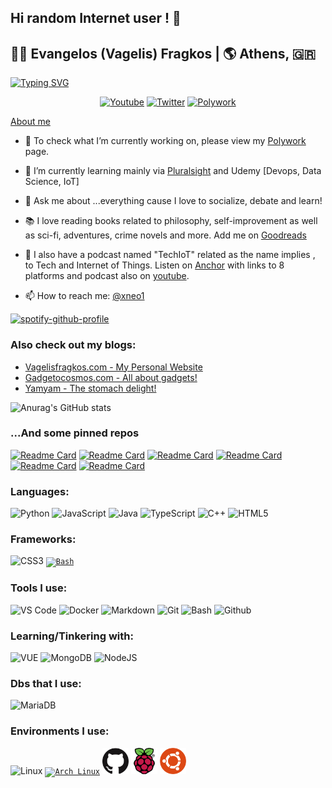 ## Hi random Internet user ! 👋


<!--#**xneo1/xneo1** is a ✨ _special_ ✨ repository because its `README.md` (this file) appears on your GitHub profile.
- 👯 I’m looking to collaborate on ...
- 🤔 I’m looking for help with ...
- 😄 Pronouns: ...
- ⚡ Fun fact: ...

-->
## 🧑‍💻 Evangelos (Vagelis) Fragkos | 🌎  Athens, 🇬🇷 

[![Typing SVG](https://readme-typing-svg.herokuapp.com?lines=Tech+Evangelist+(%F0%9F%98%9D))](https://git.io/typing-svg)

<!-- Social icons section -->
<p align="center">
  <a href="https://www.youtube.com/c/techiot"><img width="32px" alt="Youtube" title="Youtube" src="https://i.imgur.com/qiXu7b2.png"/></a>
  <a href="https://twitter.com/xneo1"><img width="32px" alt="Twitter" title="Twitter" src="https://i.imgur.com/OXZM1L6.png"/></a>
  <a href="https://polywork.com/vagelisfr"><img width="32px" alt="Polywork" title="Vagelis Fragkos" src="https://res.cloudinary.com/crunchbase-production/image/upload/c_lpad,h_170,w_170,f_auto,b_white,q_auto:eco,dpr_1/cljekxq9j2canvsydesy"></a>
</p>

[About me](https://www.linkedin.com/in/vagelisfragkos/)

- 🔭 To check what I’m currently working on, please view my [Polywork](https://www.polywork.com/vagelisfr) page. 
- 🌱 I’m currently learning mainly via [Pluralsight](https://app.pluralsight.com/profile/evangelos-fragkos-d9) and Udemy [Devops, Data Science, IoT]
- 💬 Ask me about ...everything cause I love to socialize, debate and learn!
- 📚 I love reading books related to philosophy, self-improvement as well as sci-fi, adventures, crime novels and more. Add me on [Goodreads](https://www.goodreads.com/user/show/4903808-vagelis)
- 🎤 I also have a podcast named "TechIoT" related as the name implies , to Tech and Internet of Things. Listen on [Anchor](https://anchor.fm/techiot) with links to 8 platforms
 and podcast also on [youtube](https://www.youtube.com/techiot).

- 📫 How to reach me: [@xneo1](https://twitter.com/xneo1)

[![spotify-github-profile](https://spotify-github-profile.vercel.app/api/view?uid=1259912891&cover_image=true&theme=natemoo-re&bar_color=53b14f&bar_color_cover=false)](https://github.com/kittinan/spotify-github-profile)

### Also check out my blogs:
- [Vagelisfragkos.com - My Personal Website](https://www.vagelisfragkos.com/en/)
- [Gadgetocosmos.com - All about gadgets!](https://www.gadgetocosmos.com/)
- [Yamyam - The stomach delight!](https://www.yamyam.gr/)

![Anurag's GitHub stats](https://github-readme-stats.vercel.app/api?username=xneo1&show_icons=true&theme=outrun)

### ...And some pinned repos
[![Readme Card](https://github-readme-stats.vercel.app/api/pin/?username=xneo1&repo=portainer_templates&theme=calm)](https://github.com/xneo1/portainer_templates)
[![Readme Card](https://github-readme-stats.vercel.app/api/pin/?username=xneo1&repo=docker-compose-collection&theme=calm)](https://github.com/xneo1/docker-compose-collection)
[![Readme Card](https://github-readme-stats.vercel.app/api/pin/?username=xneo1&repo=tailscale-udm&theme=synthwave)](https://github.com/xneo1/tailscale-udm)
[![Readme Card](https://github-readme-stats.vercel.app/api/pin/?username=xneo1&repo=supervised-homeassistant&theme=omni)](https://github.com/xneo1/supervised-homeassistant)
[![Readme Card](https://github-readme-stats.vercel.app/api/pin/?username=xneo1&repo=M5Stack-Air-Quality-ESPHome&theme=omni)](https://github.com/xneo1/M5Stack-Air-Quality-ESPHome)
[![Readme Card](https://github-readme-stats.vercel.app/api/pin/?username=xneo1&repo=pi-hole-influx&theme=omni)](https://github.com/xneo1/pi-hole-influx)

### Languages:
![Python](https://img.shields.io/badge/-Python-000?&logo=Python)
![JavaScript](https://img.shields.io/badge/-JavaScript-000?&logo=JavaScript)
![Java](https://img.shields.io/badge/-Java-000?&logo=Java&logoColor=007396)
![TypeScript](https://img.shields.io/badge/-TypeScript-000?&logo=TypeScript)
![C++](https://img.shields.io/badge/-C++-000?&logo=c%2b%2b&logoColor=00599C)
![HTML5](https://img.shields.io/badge/-HTML5-purple?style=flat-circle&logo=html5)

### Frameworks:
![CSS3](https://img.shields.io/badge/-CSS3-yellow?style=flat-circle&logo=css3)
<code><a href="https://www.gnu.org/software/bash"><img alt="Bash" title="Bash" src="https://github.com/cheesits456/cheesits456/raw/master/icons/bash.png" height="42"></a></code>

### Tools I use:
![VS Code](https://img.shields.io/badge/-VSCode-blue?style=flat-circle&logo=visualstudiocode)
![Docker](https://img.shields.io/badge/-Docker-blue?style=flat-circle&logo=Docker)
![Markdown](https://img.shields.io/badge/-Markdown-black?style=flat-circle&logo=markdown)
![Git](https://img.shields.io/badge/-Git-yellow?style=flat-circle&logo=git)
![Bash](https://img.shields.io/badge/-Bash-blue?style=flat-circle&logo=gnubash)
![Github](https://img.shields.io/badge/-GitHub-black?style=flat-circle&logo=GitHub)

### Learning/Tinkering with:
![VUE](https://img.shields.io/badge/-VUE-blue?style=flat-circle&logo=VUE.JS)
![MongoDB](https://img.shields.io/badge/-MongoDB-blue?style=flat-circle&logo=MongoDB)
![NodeJS](https://img.shields.io/badge/-NodeJS-green?style=flat-circle&logo=Nodejs)

### Dbs that I use:
![MariaDB](https://img.shields.io/badge/-Mariadb-brown?style=flat-circle&logo=mariadb)


### Environments I use:
![Linux](https://img.shields.io/badge/-Linux-gray?style=flat-circle&logo=Linux)
<code><a href="https://www.archlinux.org/"><img alt="Arch Linux" title="Arch Linux" src="https://github.com/cheesits456/cheesits456/raw/master/icons/arch.png" height="42"></a></code>
<code><a href="https://github.com/"><img alt="GitHub" title="GitHub" src="https://raw.githubusercontent.com/github/explore/78df643247d429f6cc873026c0622819ad797942/topics/github/github.png" height="42"></a></code>
<code><a href="https://www.raspberrypi.org"><img alt="Raspberry Pi" title="Raspberry Pi" src="https://raw.githubusercontent.com/github/explore/80688e429a7d4ef2fca1e82350fe8e3517d3494d/topics/raspberry-pi/raspberry-pi.png" height="42"></a></code>
<code><a href="https://ubuntu.com/"><img alt="Ubuntu" title="Ubuntu" src="https://raw.githubusercontent.com/github/explore/80688e429a7d4ef2fca1e82350fe8e3517d3494d/topics/ubuntu/ubuntu.png" height="42"></a></code>

